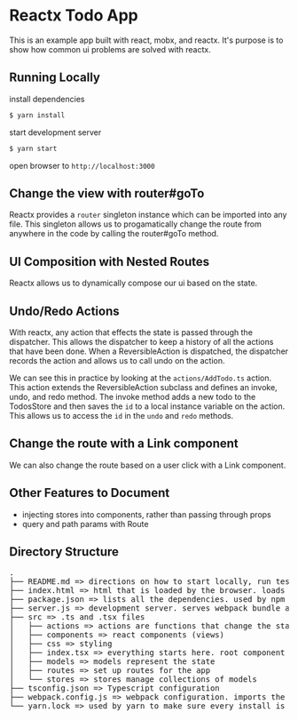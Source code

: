 # Reactx Todo App

This is an example app built with react, mobx, and reactx. It's purpose is to show how common ui problems are solved with reactx.

## Running Locally

install dependencies
```bash
$ yarn install
```
start development server
```bash
$ yarn start
```
open browser to `http://localhost:3000`

## Change the view with router#goTo

Reactx provides a `router` singleton instance which can be imported into any file. This singleton allows us to progamatically change the route from anywhere in the code by calling the router#goTo method.

## UI Composition with Nested Routes
Reactx allows us to dynamically compose our ui based on the state.

## Undo/Redo Actions
With reactx, any action that effects the state is passed through the dispatcher. This allows the dispatcher to keep a history of all the actions that have been done. When a ReversibleAction is dispatched, the dispatcher records the action and allows us to call undo on the action.

We can see this in practice by looking at the `actions/AddTodo.ts` action. This action extends the ReversibleAction subclass and defines an invoke, undo, and redo method. The invoke method adds a new todo to the TodosStore and then saves the `id` to a local instance variable on the action. This allows us to access the `id` in the `undo` and `redo` methods.

## Change the route with a Link component
We can also change the route based on a user click with a Link component.

## Other Features to Document
- injecting stores into components, rather than passing through props
- query and path params with Route

## Directory Structure
<pre>
.
├── README.md => directions on how to start locally, run tests, etc.
├── index.html => html that is loaded by the browser. loads and starts React app
├── package.json => lists all the dependencies. used by npm and yarn
├── server.js => development server. serves webpack bundle and static resources
├── src => .ts and .tsx files
│   ├── actions => actions are functions that change the state. they're dispatched becuase of external input
│   ├── components => react components (views)
│   ├── css => styling
│   ├── index.tsx => everything starts here. root component
│   ├── models => models represent the state
│   ├── routes => set up routes for the app
│   └── stores => stores manage collections of models
├── tsconfig.json => Typescript configuration
├── webpack.config.js => webpack configuration. imports the tsconfig.json file
└── yarn.lock => used by yarn to make sure every install is exactly the same
</pre>
